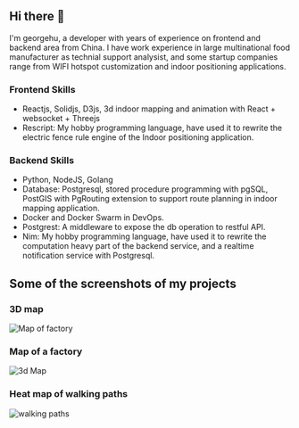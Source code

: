 ## Hi there 👋

I'm georgehu, a developer with years of experience on frontend and backend area from China. I have work experience in large multinational food manufacturer as technial support analysist, and some startup companies range from WIFI hotspot customization and indoor positioning applications. 

### Frontend Skills

* Reactjs, Solidjs, D3js, 3d indoor mapping and animation with React + websocket + Threejs
* Rescript: My hobby programming language, have used it to rewrite the electric fence rule engine of the Indoor positioning application.

### Backend Skills

* Python, NodeJS, Golang
* Database: Postgresql, stored procedure programming with pgSQL, PostGIS with PgRouting extension to support route planning in indoor mapping application.
* Docker and Docker Swarm in DevOps.
* Postgrest: A middleware to expose the db operation to restful API.
* Nim: My hobby programming language, have used it to rewrite the computation heavy part of the backend service, and a realtime notification service with Postgresql. 

## Some of the screenshots of my projects

### 3D map

![Map of factory](https://github.com/user-attachments/assets/b316204a-ab9c-4c6b-a42f-36e05122a8dd)

### Map of a factory

![3d Map](https://github.com/user-attachments/assets/eaa40f14-140f-4567-8265-186d15d06993)

### Heat map of walking paths

![walking paths](https://github.com/user-attachments/assets/59f6c231-132b-4f8f-be7c-8dcdb6c4f1a4)
